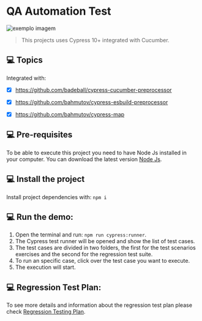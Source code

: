 # QA Automation Test 

<img src="https://media-exp1.licdn.com/dms/image/C4E0BAQF1dg2KtKFdPg/company-logo_200_200/0/1626295436859?e=2159024400&v=beta&t=Ib_T9PXXQxkHRKnj3Oe65EKuR6EAh01IgAA6IGvU0FY" alt="exemplo imagem">

> This projects uses Cypress 10+ integrated with Cucumber.



## 💻 Topics

Integrated with:
- [x] https://github.com/badeball/cypress-cucumber-preprocessor
- [x] https://github.com/bahmutov/cypress-esbuild-preprocessor
- [x] https://github.com/bahmutov/cypress-map



## 💻 Pre-requisites

To be able to execute this project you need to have Node Js installed in your computer. You can download the latest version [Node Js](https://nodejs.org/es/download/).



## 💻 Install the project

Install project dependencies with: `npm i`



## 💻 Run the demo: 
1. Open the terminal and run: `npm run cypress:runner`.
2. The Cypress test runner will be opened and show the list of test cases.
3. The test cases are divided in two folders, the first for the test scenarios exercises and the second for the regression test suite. 
3. To run an specific case, click over the test case you want to execute.
4. The execution will start.


## 💻 Regression Test Plan: 
To see more details and information about the regression test plan please check [Regression Testing Plan](/Regression%20Testing%20Plan.pdf). 


